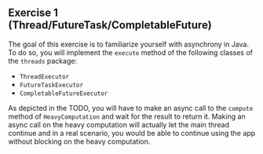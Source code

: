 ## Exercise 1 (Thread/FutureTask/CompletableFuture)

The goal of this exercise is to familiarize yourself with asynchrony in Java. To do so, you will implement the `execute` method of the following classes of the `threads` package:
- `ThreadExecutor`
- `FutureTaskExecutor`
- `CompletableFutureExecutor`

As depicted in the TODO, you will have to make an async call to the `compute` method of `HeavyComputation` and wait for the result to return it. Making an async call on the heavy computation will actually let the main thread continue and in a real scenario, you would be able to continue using the app without blocking on the heavy computation.
